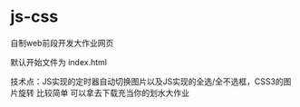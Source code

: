 # js-css
自制web前段开发大作业网页

默认开始文件为 index.html

技术点：JS实现的定时器自动切换图片以及JS实现的全选/全不选框，CSS3的图片旋转
比较简单
可以拿去下载充当你的划水大作业
